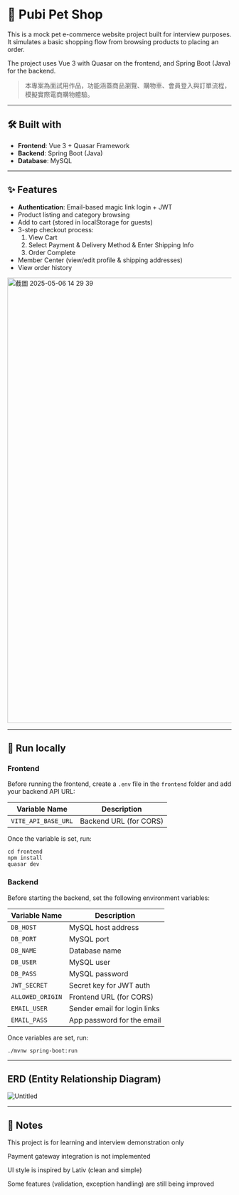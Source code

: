 # 🐶 Pubi Pet Shop

This is a mock pet e-commerce website project built for interview purposes. It simulates a basic shopping flow from browsing products to placing an order.

The project uses Vue 3 with Quasar on the frontend, and Spring Boot (Java) for the backend.
> 本專案為面試用作品，功能涵蓋商品瀏覽、購物車、會員登入與訂單流程，模擬實際電商購物體驗。
---

## 🛠️  Built with

- **Frontend**: Vue 3 + Quasar Framework  
- **Backend**: Spring Boot (Java)  
- **Database**: MySQL  

---

## ✨ Features
- **Authentication**: Email-based magic link login + JWT
- Product listing and category browsing
- Add to cart (stored in localStorage for guests)
- 3-step checkout process:
  1. View Cart
  2. Select Payment & Delivery Method & Enter Shipping Info
  4. Order Complete
- Member Center (view/edit profile & shipping addresses)
- View order history
  
<img width="1000" alt="截圖 2025-05-06 14 29 39" src="https://github.com/user-attachments/assets/2be2a789-38a7-4cf4-86bb-7c0fbd328a8c" />

---

## 🚀 Run locally
### Frontend

Before running the frontend, create a `.env` file in the `frontend` folder and add your backend API URL:

| Variable Name      | Description                    |
|--------------------|--------------------------------|
| `VITE_API_BASE_URL`| Backend URL (for CORS)         |

Once the variable is set, run:
```
cd frontend
npm install
quasar dev
```
### Backend
Before starting the backend, set the following environment variables:

| Variable Name     | Description                    |
|-------------------|--------------------------------|
| `DB_HOST`         | MySQL host address             |
| `DB_PORT`         | MySQL port                     |
| `DB_NAME`         | Database name                  |
| `DB_USER`         | MySQL user                     |
| `DB_PASS`         | MySQL password                 |
| `JWT_SECRET`      | Secret key for JWT auth        |
| `ALLOWED_ORIGIN`  | Frontend URL (for CORS)        |
| `EMAIL_USER`       | Sender email for login links   |
| `EMAIL_PASS`       | App password for the email     |

Once variables are set, run:
```
./mvnw spring-boot:run
```
---
## ERD (Entity Relationship Diagram)
![Untitled](https://github.com/user-attachments/assets/58985b22-2cc8-4502-82fc-df0c91ddb816)

---

## 📝 Notes
This project is for learning and interview demonstration only

Payment gateway integration is not implemented

UI style is inspired by Lativ (clean and simple)

Some features (validation, exception handling) are still being improved
